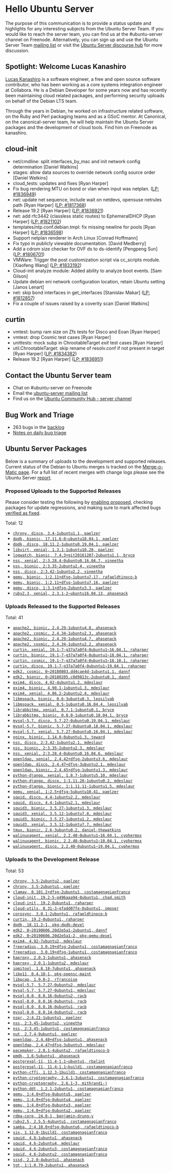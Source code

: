 # Hello Ubuntu Server

The purpose of this communication is to provide a status update and
highlights for any interesting subjects from the Ubuntu Server Team. If
you would like to reach the server team, you can find us at
the #ubuntu-server channel on Freenode. Alternatively, you can sign up
and use the Ubuntu Server Team [mailing list](https://lists.ubuntu.com/mailman/listinfo/ubuntu-server) or visit the
[Ubuntu Server discourse hub](https://discourse.ubuntu.com/c/server) for more
discussion.

## Spotlight: Welcome Lucas Kanashiro

[Lucas Kanashiro](https://www.linkedin.com/in/lucas-kanashiro-076821ba/) is a software engineer, a free and open source software contributor, who has been working as a core systems integration engineer at Collabora. He is a Debian Developer for some years now and has recently been maintaining cloud related packages, and performing security uploads on behalf of the Debian LTS team.

Through the years in Debian, he worked on infrastructure related software, on the Ruby and Perl packaging teams and as a GSoC mentor. At Canonical, on the canonical-server team, he will help maintain the Ubuntu Server packages and the development of cloud tools. Find him on Freenode as kanashiro.


## cloud-init

- net/cmdline: split interfaces_by_mac and init network config
  determination [Daniel Watkins]
- stages: allow data sources to override network config source order
  [Daniel Watkins]
- cloud_tests: updates and fixes [Ryan Harper]
- Fix bug rendering MTU on bond or vlan when input was netplan.
  ([LP: #1836949](https://bugs.launchpad.net/bugs/1836949))
- net: update net sequence, include wait on netdevs, opensuse netrules
  path [Ryan Harper] ([LP: #1817368](https://bugs.launchpad.net/bugs/1817368))
- Release 19.2 [Ryan Harper] ([LP: #1836921](https://bugs.launchpad.net/bugs/1836921))
- net: add rfc3442 (classless static routes) to EphemeralDHCP
  [Ryan Harper] ([LP: #1821102](https://bugs.launchpad.net/bugs/1821102))
- templates/ntp.conf.debian.tmpl: fix missing newline for pools
  [Ryan Harper] ([LP: #1836598](https://bugs.launchpad.net/bugs/1836598))
- Support netplan renderer in Arch Linux [Conrad Hoffmann]
- Fix typo in publicly viewable documentation. [David Medberry]
- Add a cdrom size checker for OVF ds to ds-identify
  [Pengpeng Sun] ([LP: #1806701](https://bugs.launchpad.net/bugs/1806701))
- VMWare: Trigger the post customization script via cc_scripts module.
  [Xiaofeng Wang] ([LP: #1833192](https://bugs.launchpad.net/bugs/1833192))
- Cloud-init analyze module: Added ability to analyze boot events.
  [Sam Gilson]
- Update debian eni network configuration location, retain Ubuntu setting
  [Janos Lenart]
- net: skip bond interfaces in get_interfaces
  [Stanislav Makar] ([LP: #1812857](https://bugs.launchpad.net/bugs/1812857))
- Fix a couple of issues raised by a coverity scan [Daniel Watkins]

## curtin

- vmtest: bump ram size on Zfs tests for Disco and Eoan [Ryan Harper]
- vmtest: drop Cosmic test cases [Ryan Harper]
- unittests: mock subp in ChrootableTarget _exit_ test cases [Ryan Harper]
- util.ChrootableTarget: skip rename of resolv.conf if not present in
  target [Ryan Harper] ([LP: #1834382](https://bugs.launchpad.net/bugs/1834382))
- Release 19.2 [Ryan Harper] ([LP: #1836951](https://bugs.launchpad.net/bugs/1836951))


## Contact the Ubuntu Server team

- Chat on #ubuntu-server on Freenode
- Email the [ubuntu-server mailing list](https://lists.ubuntu.com/mailman/listinfo/ubuntu-server)
- Find us on the [Ubuntu Community Hub - server channel](https://discourse.ubuntu.com/c/server)

## Bug Work and Triage

- 263 bugs in the [backlog]('https://bugs.launchpad.net/~ubuntu-server/+subscribedbugs)
- [Notes on daily bug triage](https://wiki.ubuntu.com/ServerTeam/KnowledgeBase#Bug_Triage)

## Ubuntu Server Packages

Below is a summary of uploads to the development and supported
releases. Current status of the Debian to Ubuntu merges is tracked on
the [Merge-o-Matic page](https://merges.ubuntu.com/main.html). For a
full list of recent merges with change logs please see the Ubuntu
Server [report](http://reqorts.qa.ubuntu.com/reports/ubuntu-server/merges.html).

### Proposed Uploads to the Supported Releases

Please consider testing the following by [enabling proposed](https://wiki.ubuntu.com/Testing/EnableProposed), checking packages for update regressions, and making sure to mark affected bugs [verified as fixed](https://wiki.ubuntu.com/StableReleaseUpdates#Verification).

Total: 12

- [`chrony, disco, 3.4-1ubuntu1.1, paelzer`](https://launchpad.net/ubuntu/+source/chrony/3.4-1ubuntu1.1)
- [`dpdk, bionic, 17.11.6-0~ubuntu18.04.1, paelzer`](https://launchpad.net/ubuntu/+source/dpdk/17.11.6-0~ubuntu18.04.1)
- [`dpdk, disco, 18.11.2-1ubuntu0.19.04.1, paelzer`](https://launchpad.net/ubuntu/+source/dpdk/18.11.2-1ubuntu0.19.04.1)
- [`libvirt, xenial, 1.3.1-1ubuntu10.28, paelzer`](https://launchpad.net/ubuntu/+source/libvirt/1.3.1-1ubuntu10.28)
- [`logwatch, bionic, 7.4.3+git20161207-2ubuntu1.1, bryce`](https://launchpad.net/ubuntu/+source/logwatch/7.4.3+git20161207-2ubuntu1.1)
- [`nss, xenial, 2:3.28.4-0ubuntu0.16.04.7, vineetha`](https://launchpad.net/ubuntu/+source/nss/2:3.28.4-0ubuntu0.16.04.7)
- [`nss, bionic, 2:3.35-2ubuntu2.4, vineetha`](https://launchpad.net/ubuntu/+source/nss/2:3.35-2ubuntu2.4)
- [`nss, disco, 2:3.42-1ubuntu2.2, vineetha`](https://launchpad.net/ubuntu/+source/nss/2:3.42-1ubuntu2.2)
- [`qemu, bionic, 1:2.11+dfsg-1ubuntu7.17, rafaeldtinoco-b`](https://launchpad.net/ubuntu/+source/qemu/1:2.11+dfsg-1ubuntu7.17)
- [`qemu, bionic, 1:2.11+dfsg-1ubuntu7.16, paelzer`](https://launchpad.net/ubuntu/+source/qemu/1:2.11+dfsg-1ubuntu7.16)
- [`qemu, disco, 1:3.1+dfsg-2ubuntu3.3, paelzer`](https://launchpad.net/ubuntu/+source/qemu/1:3.1+dfsg-2ubuntu3.3)
- [`ruby2.3, xenial, 2.3.1-2~ubuntu16.04.13, ahasenack`](https://launchpad.net/ubuntu/+source/ruby2.3/2.3.1-2~ubuntu16.04.13)

### Uploads Released to the Supported Releases

Total: 41

- [`apache2, bionic, 2.4.29-1ubuntu4.8, ahasenack`](https://launchpad.net/ubuntu/+source/apache2/2.4.29-1ubuntu4.8)
- [`apache2, cosmic, 2.4.34-1ubuntu2.3, ahasenack`](https://launchpad.net/ubuntu/+source/apache2/2.4.34-1ubuntu2.3)
- [`apache2, bionic, 2.4.29-1ubuntu4.7, ahasenack`](https://launchpad.net/ubuntu/+source/apache2/2.4.29-1ubuntu4.7)
- [`apache2, cosmic, 2.4.34-1ubuntu2.2, ahasenack`](https://launchpad.net/ubuntu/+source/apache2/2.4.34-1ubuntu2.2)
- [`curtin, xenial, 19.1-7-g37a7a0f4-0ubuntu1~16.04.1, raharper`](https://launchpad.net/ubuntu/+source/curtin/19.1-7-g37a7a0f4-0ubuntu1~16.04.1)
- [`curtin, bionic, 19.1-7-g37a7a0f4-0ubuntu1~18.04.1, raharper`](https://launchpad.net/ubuntu/+source/curtin/19.1-7-g37a7a0f4-0ubuntu1~18.04.1)
- [`curtin, cosmic, 19.1-7-g37a7a0f4-0ubuntu1~18.10.1, raharper`](https://launchpad.net/ubuntu/+source/curtin/19.1-7-g37a7a0f4-0ubuntu1~18.10.1)
- [`curtin, disco, 19.1-7-g37a7a0f4-0ubuntu1~19.04.1, raharper`](https://launchpad.net/ubuntu/+source/curtin/19.1-7-g37a7a0f4-0ubuntu1~19.04.1)
- [`edk2, cosmic, 0~20180803.dd4cae4d-1ubuntu1.1, dannf`](https://launchpad.net/ubuntu/+source/edk2/0~20180803.dd4cae4d-1ubuntu1.1)
- [`edk2, bionic, 0~20180205.c0d9813c-2ubuntu0.1, dannf`](https://launchpad.net/ubuntu/+source/edk2/0~20180205.c0d9813c-2ubuntu0.1)
- [`exim4, disco, 4.92-4ubuntu1.2, mdeslaur`](https://launchpad.net/ubuntu/+source/exim4/4.92-4ubuntu1.2)
- [`exim4, bionic, 4.90.1-1ubuntu1.3, mdeslaur`](https://launchpad.net/ubuntu/+source/exim4/4.90.1-1ubuntu1.3)
- [`exim4, xenial, 4.86.2-2ubuntu2.4, mdeslaur`](https://launchpad.net/ubuntu/+source/exim4/4.86.2-2ubuntu2.4)
- [`libmspack, bionic, 0.6-3ubuntu0.3, leosilvab`](https://launchpad.net/ubuntu/+source/libmspack/0.6-3ubuntu0.3)
- [`libmspack, xenial, 0.5-1ubuntu0.16.04.4, leosilvab`](https://launchpad.net/ubuntu/+source/libmspack/0.5-1ubuntu0.16.04.4)
- [`librabbitmq, xenial, 0.7.1-1ubuntu0.1, bryce`](https://launchpad.net/ubuntu/+source/librabbitmq/0.7.1-1ubuntu0.1)
- [`librabbitmq, bionic, 0.8.0-1ubuntu0.18.04.1, bryce`](https://launchpad.net/ubuntu/+source/librabbitmq/0.8.0-1ubuntu0.18.04.1)
- [`mysql-5.7, disco, 5.7.27-0ubuntu0.19.04.1, mdeslaur`](https://launchpad.net/ubuntu/+source/mysql-5.7/5.7.27-0ubuntu0.19.04.1)
- [`mysql-5.7, bionic, 5.7.27-0ubuntu0.18.04.1, mdeslaur`](https://launchpad.net/ubuntu/+source/mysql-5.7/5.7.27-0ubuntu0.18.04.1)
- [`mysql-5.7, xenial, 5.7.27-0ubuntu0.16.04.1, mdeslaur`](https://launchpad.net/ubuntu/+source/mysql-5.7/5.7.27-0ubuntu0.16.04.1)
- [`nginx, bionic, 1.14.0-0ubuntu1.3, teward`](https://launchpad.net/ubuntu/+source/nginx/1.14.0-0ubuntu1.3)
- [`nss, disco, 2:3.42-1ubuntu2.1, mdeslaur`](https://launchpad.net/ubuntu/+source/nss/2:3.42-1ubuntu2.1)
- [`nss, bionic, 2:3.35-2ubuntu2.3, mdeslaur`](https://launchpad.net/ubuntu/+source/nss/2:3.35-2ubuntu2.3)
- [`nss, xenial, 2:3.28.4-0ubuntu0.16.04.6, mdeslaur`](https://launchpad.net/ubuntu/+source/nss/2:3.28.4-0ubuntu0.16.04.6)
- [`openldap, xenial, 2.4.42+dfsg-2ubuntu3.6, mdeslaur`](https://launchpad.net/ubuntu/+source/openldap/2.4.42+dfsg-2ubuntu3.6)
- [`openldap, disco, 2.4.47+dfsg-3ubuntu2.1, mdeslaur`](https://launchpad.net/ubuntu/+source/openldap/2.4.47+dfsg-3ubuntu2.1)
- [`openldap, bionic, 2.4.45+dfsg-1ubuntu1.3, mdeslaur`](https://launchpad.net/ubuntu/+source/openldap/2.4.45+dfsg-1ubuntu1.3)
- [`python-django, xenial, 1.8.7-1ubuntu5.10, mdeslaur`](https://launchpad.net/ubuntu/+source/python-django/1.8.7-1ubuntu5.10)
- [`python-django, disco, 1:1.11.20-1ubuntu0.2, mdeslaur`](https://launchpad.net/ubuntu/+source/python-django/1:1.11.20-1ubuntu0.2)
- [`python-django, bionic, 1:1.11.11-1ubuntu1.5, mdeslaur`](https://launchpad.net/ubuntu/+source/python-django/1:1.11.11-1ubuntu1.5)
- [`qemu, xenial, 1:2.5+dfsg-5ubuntu10.41, paelzer`](https://launchpad.net/ubuntu/+source/qemu/1:2.5+dfsg-5ubuntu10.41)
- [`squid, disco, 4.4-1ubuntu2.2, mdeslaur`](https://launchpad.net/ubuntu/+source/squid/4.4-1ubuntu2.2)
- [`squid, disco, 4.4-1ubuntu2.1, mdeslaur`](https://launchpad.net/ubuntu/+source/squid/4.4-1ubuntu2.1)
- [`squid3, bionic, 3.5.27-1ubuntu1.3, mdeslaur`](https://launchpad.net/ubuntu/+source/squid3/3.5.27-1ubuntu1.3)
- [`squid3, xenial, 3.5.12-1ubuntu7.8, mdeslaur`](https://launchpad.net/ubuntu/+source/squid3/3.5.12-1ubuntu7.8)
- [`squid3, bionic, 3.5.27-1ubuntu1.2, mdeslaur`](https://launchpad.net/ubuntu/+source/squid3/3.5.27-1ubuntu1.2)
- [`squid3, xenial, 3.5.12-1ubuntu7.7, mdeslaur`](https://launchpad.net/ubuntu/+source/squid3/3.5.12-1ubuntu7.7)
- [`tmux, bionic, 2.6-3ubuntu0.2, daniel-thewatkins`](https://launchpad.net/ubuntu/+source/tmux/2.6-3ubuntu0.2)
- [`walinuxagent, xenial, 2.2.40-0ubuntu1~16.04.1, cyphermox`](https://launchpad.net/ubuntu/+source/walinuxagent/2.2.40-0ubuntu1~16.04.1)
- [`walinuxagent, bionic, 2.2.40-0ubuntu1~18.04.1, cyphermox`](https://launchpad.net/ubuntu/+source/walinuxagent/2.2.40-0ubuntu1~18.04.1)
- [`walinuxagent, disco, 2.2.40-0ubuntu1~19.04.1, cyphermox`](https://launchpad.net/ubuntu/+source/walinuxagent/2.2.40-0ubuntu1~19.04.1)

### Uploads to the Development Release

Total: 53

- [`chrony, 3.5-2ubuntu2, paelzer`](https://launchpad.net/ubuntu/+source/chrony/3.5-2ubuntu2)
- [`chrony, 3.5-2ubuntu1, paelzer`](https://launchpad.net/ubuntu/+source/chrony/3.5-2ubuntu1)
- [`clamav, 0.101.2+dfsg-2ubuntu1, costamagnagianfranco`](https://launchpad.net/ubuntu/+source/clamav/0.101.2+dfsg-2ubuntu1)
- [`cloud-init, 19.2-5-g496aaa94-0ubuntu1, chad.smith`](https://launchpad.net/ubuntu/+source/cloud-init/19.2-5-g496aaa94-0ubuntu1)
- [`cloud-init, 19.2-0ubuntu1, raharper`](https://launchpad.net/ubuntu/+source/cloud-init/19.2-0ubuntu1)
- [`cloud-utils, 0.31-3-gfadd07fe-0ubuntu1, smoser`](https://launchpad.net/ubuntu/+source/cloud-utils/0.31-3-gfadd07fe-0ubuntu1)
- [`corosync, 3.0.1-2ubuntu1, rafaeldtinoco-b`](https://launchpad.net/ubuntu/+source/corosync/3.0.1-2ubuntu1)
- [`curtin, 19.2-0ubuntu1, raharper`](https://launchpad.net/ubuntu/+source/curtin/19.2-0ubuntu1)
- [`dpdk, 18.11.2-1, pkg-dpdk-devel`](https://launchpad.net/ubuntu/+source/dpdk/18.11.2-1)
- [`edk2, 0~20190606.20d2e5a1-2ubuntu1, dannf`](https://launchpad.net/ubuntu/+source/edk2/0~20190606.20d2e5a1-2ubuntu1)
- [`edk2, 0~20190606.20d2e5a1-2, pkg-qemu-devel`](https://launchpad.net/ubuntu/+source/edk2/0~20190606.20d2e5a1-2)
- [`exim4, 4.92-7ubuntu2, mdeslaur`](https://launchpad.net/ubuntu/+source/exim4/4.92-7ubuntu2)
- [`freeradius, 3.0.19+dfsg-2ubuntu1, costamagnagianfranco`](https://launchpad.net/ubuntu/+source/freeradius/3.0.19+dfsg-2ubuntu1)
- [`freeradius, 3.0.19+dfsg-1ubuntu1, costamagnagianfranco`](https://launchpad.net/ubuntu/+source/freeradius/3.0.19+dfsg-1ubuntu1)
- [`haproxy, 2.0.3-1ubuntu1, ahasenack`](https://launchpad.net/ubuntu/+source/haproxy/2.0.3-1ubuntu1)
- [`haproxy, 2.0.1-1ubuntu2, mdeslaur`](https://launchpad.net/ubuntu/+source/haproxy/2.0.1-1ubuntu2)
- [`ipmitool, 1.8.18-7ubuntu1, ahasenack`](https://launchpad.net/ubuntu/+source/ipmitool/1.8.18-7ubuntu1)
- [`libp11, 0.4.10-1, pkg-opensc-maint`](https://launchpad.net/ubuntu/+source/libp11/0.4.10-1)
- [`libpcap, 1.9.0-2, rfrancoise`](https://launchpad.net/ubuntu/+source/libpcap/1.9.0-2)
- [`mysql-5.7, 5.7.27-0ubuntu2, mdeslaur`](https://launchpad.net/ubuntu/+source/mysql-5.7/5.7.27-0ubuntu2)
- [`mysql-5.7, 5.7.27-0ubuntu1, mdeslaur`](https://launchpad.net/ubuntu/+source/mysql-5.7/5.7.27-0ubuntu1)
- [`mysql-8.0, 8.0.16-0ubuntu2, racb`](https://launchpad.net/ubuntu/+source/mysql-8.0/8.0.16-0ubuntu2)
- [`mysql-8.0, 8.0.16-0ubuntu1, racb`](https://launchpad.net/ubuntu/+source/mysql-8.0/8.0.16-0ubuntu1)
- [`mysql-8.0, 8.0.16-0ubuntu1, racb`](https://launchpad.net/ubuntu/+source/mysql-8.0/8.0.16-0ubuntu1)
- [`mysql-8.0, 8.0.14-0ubuntu2, racb`](https://launchpad.net/ubuntu/+source/mysql-8.0/8.0.14-0ubuntu2)
- [`nspr, 2:4.21-1ubuntu1, paelzer`](https://launchpad.net/ubuntu/+source/nspr/2:4.21-1ubuntu1)
- [`nss, 2:3.45-1ubuntu2, vineetha`](https://launchpad.net/ubuntu/+source/nss/2:3.45-1ubuntu2)
- [`nss, 2:3.45-1ubuntu1, costamagnagianfranco`](https://launchpad.net/ubuntu/+source/nss/2:3.45-1ubuntu1)
- [`nut, 2.7.4-9ubuntu1, paelzer`](https://launchpad.net/ubuntu/+source/nut/2.7.4-9ubuntu1)
- [`openldap, 2.4.48+dfsg-1ubuntu1, ahasenack`](https://launchpad.net/ubuntu/+source/openldap/2.4.48+dfsg-1ubuntu1)
- [`openldap, 2.4.47+dfsg-3ubuntu3, mdeslaur`](https://launchpad.net/ubuntu/+source/openldap/2.4.47+dfsg-3ubuntu3)
- [`pacemaker, 2.0.1-4ubuntu2, rafaeldtinoco-b`](https://launchpad.net/ubuntu/+source/pacemaker/2.0.1-4ubuntu2)
- [`pmdk, 1.6-5ubuntu1, ahasenack`](https://launchpad.net/ubuntu/+source/pmdk/1.6-5ubuntu1)
- [`postgresql-11, 11.4-1.1~ubuntu1, rbalint`](https://launchpad.net/ubuntu/+source/postgresql-11/11.4-1.1~ubuntu1)
- [`postgresql-11, 11.4-1.1~build1, costamagnagianfranco`](https://launchpad.net/ubuntu/+source/postgresql-11/11.4-1.1~build1)
- [`python-cffi, 1.12.3-1build1, costamagnagianfranco`](https://launchpad.net/ubuntu/+source/python-cffi/1.12.3-1build1)
- [`python-cryptography, 2.6.1-3ubuntu1, costamagnagianfranco`](https://launchpad.net/ubuntu/+source/python-cryptography/2.6.1-3ubuntu1)
- [`python-cryptography, 2.6.1-3, mithrandi-j`](https://launchpad.net/ubuntu/+source/python-cryptography/2.6.1-3)
- [`python-ddt, 1.2.1-2ubuntu1, costamagnagianfranco`](https://launchpad.net/ubuntu/+source/python-ddt/1.2.1-2ubuntu1)
- [`qemu, 1:4.0+dfsg-0ubuntu5, paelzer`](https://launchpad.net/ubuntu/+source/qemu/1:4.0+dfsg-0ubuntu5)
- [`qemu, 1:4.0+dfsg-0ubuntu4, paelzer`](https://launchpad.net/ubuntu/+source/qemu/1:4.0+dfsg-0ubuntu4)
- [`qemu, 1:4.0+dfsg-0ubuntu3, paelzer`](https://launchpad.net/ubuntu/+source/qemu/1:4.0+dfsg-0ubuntu3)
- [`qemu, 1:4.0+dfsg-0ubuntu2, paelzer`](https://launchpad.net/ubuntu/+source/qemu/1:4.0+dfsg-0ubuntu2)
- [`rdma-core, 24.0-1, benjamin-drung-y`](https://launchpad.net/ubuntu/+source/rdma-core/24.0-1)
- [`ruby2.5, 2.5.5-4ubuntu1, costamagnagianfranco`](https://launchpad.net/ubuntu/+source/ruby2.5/2.5.5-4ubuntu1)
- [`samba, 2:4.10.0+dfsg-0ubuntu6, rafaeldtinoco-b`](https://launchpad.net/ubuntu/+source/samba/2:4.10.0+dfsg-0ubuntu6)
- [`six, 1.12.0-1build1, costamagnagianfranco`](https://launchpad.net/ubuntu/+source/six/1.12.0-1build1)
- [`squid, 4.8-1ubuntu1, ahasenack`](https://launchpad.net/ubuntu/+source/squid/4.8-1ubuntu1)
- [`squid, 4.6-2ubuntu4, mdeslaur`](https://launchpad.net/ubuntu/+source/squid/4.6-2ubuntu4)
- [`squid, 4.6-2ubuntu3, costamagnagianfranco`](https://launchpad.net/ubuntu/+source/squid/4.6-2ubuntu3)
- [`squid, 4.6-2ubuntu2, costamagnagianfranco`](https://launchpad.net/ubuntu/+source/squid/4.6-2ubuntu2)
- [`sssd, 2.2.0-4ubuntu1, ahasenack`](https://launchpad.net/ubuntu/+source/sssd/2.2.0-4ubuntu1)
- [`tgt, 1:1.0.79-2ubuntu1, ahasenack`](https://launchpad.net/ubuntu/+source/tgt/1:1.0.79-2ubuntu1)

